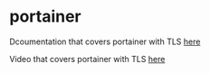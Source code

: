 # portainer

Dcoumentation that covers portainer with TLS [here](https://docs.technotim.live/posts/traefik-portainer-ssl/)

Video that covers portainer with TLS [here](https://www.youtube.com/watch?v=liV3c9m_OX8)